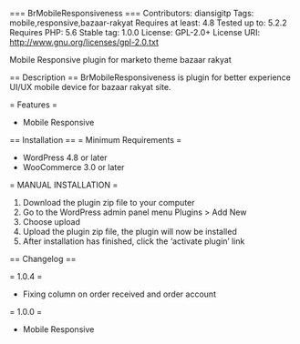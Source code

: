 === BrMobileResponsiveness ===
Contributors: diansigitp
Tags: mobile,responsive,bazaar-rakyat
Requires at least: 4.8
Tested up to: 5.2.2
Requires PHP: 5.6
Stable tag: 1.0.0
License: GPL-2.0+
License URI: http://www.gnu.org/licenses/gpl-2.0.txt

Mobile Responsive plugin for marketo theme bazaar rakyat

== Description ==
BrMobileResponsiveness is plugin for better experience UI/UX mobile device for bazaar rakyat site.

= Features =

* Mobile Responsive

== Installation ==
= Minimum Requirements =

* WordPress 4.8 or later
* WooCommerce 3.0 or later

= MANUAL INSTALLATION =

1. Download the plugin zip file to your computer
1. Go to the WordPress admin panel menu Plugins > Add New
1. Choose upload
1. Upload the plugin zip file, the plugin will now be installed
1. After installation has finished, click the ‘activate plugin’ link

== Changelog ==

= 1.0.4 =

* Fixing column on order received and order account

= 1.0.0 =

* Mobile Responsive
